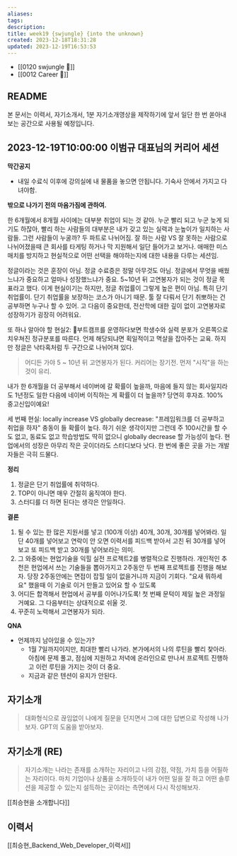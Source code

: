 ```yaml
---
aliases: 
tags: 
description:
title: week19 {swjungle} {into the unknown}
created: 2023-12-18T18:31:28
updated: 2023-12-19T16:53:53
---
```

- [[0120 swjungle 🤖]]
- [[0012 Career 💼]]

## README

본 문서는 이력서, 자기소개서, 1분 자기소개영상을 제작하기에 앞서 일단 한 번 쏟아내보는 공간으로 사용될 예정입니다.

## 2023-12-19T10:00:00 이범규 대표님의 커리어 세션

**막간공지**

- 내일 수료식 이후에 강의실에 내 물품을 놓으면 안됩니다. 기숙사 안에서 가지고 다녀야함.

**밖으로 나가기 전의 마음가짐에 관하여.**

한 6개월에서 8개월 사이에는 대부분 취업이 되는 것 같아. 누군 빨리 되고 누군 늦게 되기도 하잖아, 빨리 하는 사람들의 대부분은 내가 갖고 있는 실력과 눈높이가 일치하는 사람들. 그런 사람들이 누굴까? 두 파트로 나뉘어짐. 잘 하는 사람 VS 잘 못하는 사람으로 나뉘어졌을때 큰 회사를 타게팅 하거나 막 지원해서 일단 들어가고 보거나. 애매한 미스매치를 방지하고 현실적으로 어떤 선택을 해야하는지에 대한 내용을 다루는 세션임.

정글이라는 것은 훈장이 아님. 정글 수료증은 정말 아무것도 아님. 정글에서 무엇을 배웠느냐가 중요하고 얼마나 성장했느냐가 중요. 5~10년 뒤 고연봉자가 되는 것이 정글 목표라고 했다. 이게 현실이기는 하지만, 정글 취업률이 그렇게 높은 편이 아님. 특히 단기 취업률이. 단기 취업률을 보장하는 코스가 아니기 때문. 툴 잘 다뤄서 단기 취뽀하는 건 공부하면 누구나 할 수 있어. 고 다음이 중요한데, 전산학에 대한 깊이 없이 고연봉자로 성장하기가 굉장히 어려워요. 

또 하나 알아야 할 현실2: 부트캠프를 운영하다보면 학생수와 실력 분포가 오른쪽으로 치우쳐진 정규분포를 따른다. 언제 해당되냐면 획일적이고 멱살을 잡아주는 교육. 하지만 정글은 낙타혹처럼 두 구간으로 나뉘어져 있다. 

> 어디든 가야 5 ~ 10년 뒤 고연봉자가 된다. 커리어는 장기전. 먼저 "시작"을 하는 것이 유리.

내가 한 6개월을 더 공부해서 네이버에 갈 확률이 높을까, 마음에 들지 않는 회사일지라도 1년정도 일한 다음에 네이버 이직하는 게 확률이 더 높을까? 당연히 후자죠. 100% 중고신입이예요! 

세 번째 현실: locally increase VS globally decrease: "프레임워크를 더 공부하고 취업을 하자" 충동이 들 확률이 높다. 하기 쉬운 생각이지만 그런데 주 100시간을 할 수도 없고, 동료도 없고 학습방법도 딱히 없으니 globally decrease 할 가능성이 높다. 현업에서의 성장은 아무리 작은 곳이더라도 스터디보다 낫다. 한 번에 좋은 곳을 가는 개발자들은 극히 드물다. 

**정리**

1. 정글은 단기 취업률에 취약하다.
2. TOP이 아니면 매우 간절히 움직여야 한다.
3. 스터디를 더 하면 된다는 생각은 안일하다.

**결론**

1. 될 수 있는 한 많은 지원서를 넣고 (100개 이상) 40개, 30개, 30개를 넣어봐라. 일단 40개를 넣어보고 연락이 안 오면 이력서를 피드백 받아서 고친 뒤 30개를 넣어보고 또 피드백 받고 30개를 넣어보라는 의미.
2. 그 와중에는 현업기술을 익힐 실전 프로젝트2를 병렬적으로 진행하라. 개인적인 추천은 현업에서 쓰는 기술들을 뽑아가지고 2주동안 두 번째 프로젝트를 진행을 해보자. 당장 2주동안에는 면접이 잡힐 일이 없을거니까 지금이 기회다. "요새 뭐하세요" 했을때 이 기술로 이거 만들고 있어요 할 수 있도록
3. 어디든 합격해서 현업에서 공부를 이어나가도록! 첫 번째 문턱이 제일 높은 과정일 거예요. 그 다음부터는 상대적으로 쉬울 것. 
4. 꾸준히 노력해서 고연봉자가 되라.

**QNA**

- 언제까지 남아있을 수 있는가?
	- 1월 7일까지이지만, 최대한 빨리 나가라. 본가에서의 나의 루틴을 빨리 찾아라. 아침에 문제 풀고, 점심에 지원하고 저녁에 온라인으로 만나서 프로젝트 진행하고 이런 루틴을 가지는 것이 더 중요.
	- 지금과 같은 텐션이 유지가 안된다.

## 자기소개

> 대화형식으로 끊임없이 나에게 질문을 던지면서 그에 대한 답변으로 작성해 나가보자. GPT의 도움을 받아보자.

## 자기소개 (RE)

> 자기소개는 나라는 존재를 소개하는 자리이고 나의 강점, 약점, 가치 등을 어필하는 자리이다. 마치 기업이나 상품을 소개하듯이 내가 어떤 일을 잘 하고 어떤 솔루션을 제공할 수 있는지 설득하는 곳이라는 측면에서 다시 작성해보자.

[[최승현을 소개합니다]]

## 이력서

[[최승현_Backend_Web_Developer_이력서]]
